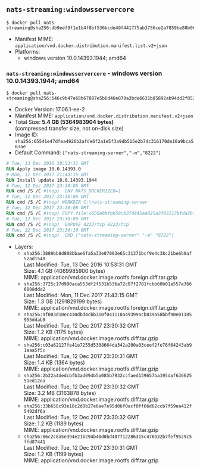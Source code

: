 ## `nats-streaming:windowsservercore`

```console
$ docker pull nats-streaming@sha256:db9eef9f1e1b4f8bf536bcde49f441775ab3756ce2a7859be88b0691c1eae3ef
```

-	Manifest MIME: `application/vnd.docker.distribution.manifest.list.v2+json`
-	Platforms:
	-	windows version 10.0.14393.1944; amd64

### `nats-streaming:windowsservercore` - windows version 10.0.14393.1944; amd64

```console
$ docker pull nats-streaming@sha256:646c9b47e68b67887e5b6d46e870a3bde6631b85892ab94dd2f8538e8b58047b
```

-	Docker Version: 17.06.1-ee-2
-	Manifest MIME: `application/vnd.docker.distribution.manifest.v2+json`
-	Total Size: **5.4 GB (5364983904 bytes)**  
	(compressed transfer size, not on-disk size)
-	Image ID: `sha256:65541e47dfea4926b2afde6f2a1e5f3a9db515e2b7dc316170de10a9bca563ae`
-	Default Command: `["nats-streaming-server","-m","8222"]`

```dockerfile
# Tue, 13 Dec 2016 10:53:31 GMT
RUN Apply image 10.0.14393.0
# Mon, 11 Dec 2017 21:43:15 GMT
RUN Install update 10.0.14393.1944
# Tue, 12 Dec 2017 23:30:05 GMT
RUN cmd /S /C #(nop)  ENV NATS_DOCKERIZED=1
# Tue, 12 Dec 2017 23:30:06 GMT
RUN cmd /S /C #(nop) WORKDIR C:\nats-streaming-server
# Tue, 12 Dec 2017 23:30:08 GMT
RUN cmd /S /C #(nop) COPY file:c656ebbfbb58cb37d445aa025a3f93117bfda2b77866533dfe567a67a4a71e01 in nats-streaming-server.exe 
# Tue, 12 Dec 2017 23:30:09 GMT
RUN cmd /S /C #(nop)  EXPOSE 4222/tcp 8222/tcp
# Tue, 12 Dec 2017 23:30:10 GMT
RUN cmd /S /C #(nop)  CMD ["nats-streaming-server" "-m" "8222"]
```

-	Layers:
	-	`sha256:3889bb8d808bbae6fa5a33e07093e65c31371bcf9e4c38c21be6b9af52ad1548`  
		Last Modified: Tue, 13 Dec 2016 10:53:31 GMT  
		Size: 4.1 GB (4069985900 bytes)  
		MIME: application/vnd.docker.image.rootfs.foreign.diff.tar.gzip
	-	`sha256:3725c17d990aca553df2f531b536a72c07f2781fcbb60b01a557e3666808dda2`  
		Last Modified: Mon, 11 Dec 2017 21:43:15 GMT  
		Size: 1.3 GB (1291829199 bytes)  
		MIME: application/vnd.docker.image.rootfs.foreign.diff.tar.gzip
	-	`sha256:9f003d10ec430dbd4cbb310f041110a49399acb839a58bbf90e01385955ddab9`  
		Last Modified: Tue, 12 Dec 2017 23:30:32 GMT  
		Size: 1.2 KB (1175 bytes)  
		MIME: application/vnd.docker.image.rootfs.diff.tar.gzip
	-	`sha256:c03a62127fe41e7255d5308664da342a200a03ceef2fe76f64243ab91aaa5f5c`  
		Last Modified: Tue, 12 Dec 2017 23:30:31 GMT  
		Size: 1.4 KB (1364 bytes)  
		MIME: application/vnd.docker.image.rootfs.diff.tar.gzip
	-	`sha256:2b22a4dedcbfb3ad094b5a085b7932ccfaed139657ba195daf63662551ed12ea`  
		Last Modified: Tue, 12 Dec 2017 23:30:32 GMT  
		Size: 3.2 MB (3163878 bytes)  
		MIME: application/vnd.docker.image.rootfs.diff.tar.gzip
	-	`sha256:33b658c93e18c2d0b27e6ae7e95d06f0acf0ff66d62ccb7f59ea412f5492df6a`  
		Last Modified: Tue, 12 Dec 2017 23:30:32 GMT  
		Size: 1.2 KB (1189 bytes)  
		MIME: application/vnd.docker.image.rootfs.diff.tar.gzip
	-	`sha256:86c2c8a5e394e21b294b40d0bd487712286315c476b32b7fef9529c5ffd87441`  
		Last Modified: Tue, 12 Dec 2017 23:30:31 GMT  
		Size: 1.2 KB (1199 bytes)  
		MIME: application/vnd.docker.image.rootfs.diff.tar.gzip
